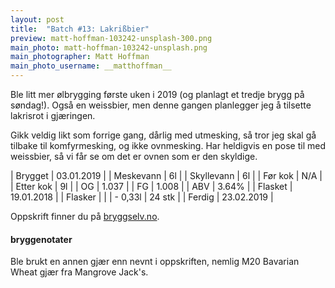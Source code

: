 ```yaml
---
layout: post
title:  "Batch #13: Lakrißbier"
preview: matt-hoffman-103242-unsplash-300.png
main_photo: matt-hoffman-103242-unsplash.png
main_photographer: Matt Hoffman
main_photo_username: __matthoffman__
---
```


Ble litt mer ølbrygging første uken i 2019 (og planlagt et tredje brygg på søndag!). Også en weissbier, men denne gangen planlegger jeg å tilsette lakrisrot i gjæringen.

Gikk veldig likt som forrige gang, dårlig med utmesking, så tror jeg skal gå tilbake til komfyrmesking, og ikke ovnmesking. Har heldigvis en pose til med weissbier, så vi får se om det er ovnen som er den skyldige.


| Brygget    | 03.01.2019 |
| Meskevann  | 6l         |
| Skyllevann | 6l         |
| Før kok    | N/A        |
| Etter kok  | 9l         |
| OG         | 1.037      |
| FG         | 1.008      |
| ABV        | 3.64%      |
| Flasket    | 19.01.2018 |
| Flasker    |            |
| - 0,33l    | 24 stk     |
| Ferdig     | 23.02.2019 |

Oppskrift finner du på [bryggselv.no](https://www.bryggselv.no/finest/103008/weissbier-allgrain-%C3%B8lsett-25-liter).


#### bryggenotater

Ble brukt en annen gjær enn nevnt i oppskriften, nemlig M20 Bavarian Wheat gjær fra Mangrove Jack's.
